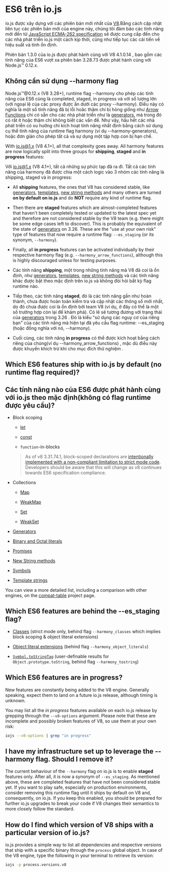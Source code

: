 # ES6 trên io.js
io.js được xây dựng với các phiên bản mới nhất của [V8](https://code.google.com/p/v8/).Bằng cách cập nhật liên tục các phiên bản mới của engine này, chúng tôi đảm bảo các tính năng mới đến từ [JavaScript ECMA-262 specification](http://www.ecma-international.org/publications/standards/Ecma-262.htm) sẽ được cung cấp đến cho các nhà phát triển io.js một cách kịp thời, cũng như tiếp tục các cải tiến về hiệu suất và tính ổn định.

Phiên bản 1.3.0 của io.js được phát hành cùng với V8 4.1.0.14 , bao gồm các tính năng của ES6 vượt xa phiên bản 3.28.73 được phát hành cùng với Node.js™ 0.12.x.

## Không cần sử dụng --harmony flag
Node.js™@0.12.x (V8 3.28+), runtime flag --harmony cho phép các tính năng của ES6 cùng là completed, staged, in progress và với số lượng lớn (với ngoại lệ của các proxy được ẩn dưới các proxy --harmony). Điều này có nghĩa là một số tính năng đã bị lỗi hoăc thậm chí bị hỏng giống như [Arrow Functions](https://developer.mozilla.org/en-US/docs/Web/JavaScript/Reference/Functions/Arrow_functions) chi có sẵn cho các nhà phát triển như là [generators](https://developer.mozilla.org/en-US/docs/Web/JavaScript/Reference/Statements/function*), mà trong đó có rất ít hoặc thậm chí không biết các vấn đề. Như vậy, hầu hết các nhà phát triển có xu hướng chỉ kích hoạt tính năng nhất định bằng cách sử dụng cụ thể tính năng của runtime flag harmony (ví dụ --harmony-generators), hoặc đơn giản cho phép tất cả và sự dụng một tập hợp con bị hạn chế.

With io.js@1.x (V8 4.1+), all that complexity goes away. All harmony features are now logically split into three groups for **shipping**, **staged** and **in progress** features:

Với [io.js@1.x](mailto:io.js@1.x) (V8 4.1+), tất cả những sự phức tạp đã ra đi. Tất cả các tính năng của harmony đã được chia một cách logic vào 3 nhóm các tính năng là shipping, staged và in progress:

*   All **shipping** features, the ones that V8 has considered stable, like [generators](https://developer.mozilla.org/en-US/docs/Web/JavaScript/Reference/Statements/function*), [templates](https://developer.mozilla.org/en-US/docs/Web/JavaScript/Reference/template_strings), [new string methods](https://developer.mozilla.org/en-US/docs/Web/JavaScript/New_in_JavaScript/ECMAScript_6_support_in_Mozilla#Additions_to_the_String_object) and many others are turned **on by default on io.js** and do **NOT** require any kind of runtime flag.
*   Then there are **staged** features which are almost-completed features that haven't been completely tested or updated to the latest spec yet and therefore are not considered stable by the V8 team (e.g. there might be some edge cases left to discover). This is probably the equivalent of the state of [generators](https://developer.mozilla.org/en-US/docs/Web/JavaScript/Reference/Statements/function*) on 3.26. These are the "use at your own risk" type of features that now require a runtime flag: `--es_staging` (or its synonym, `--harmony`).
*   Finally, all **in progress** features can be activated individually by their respective harmony flag (e.g. `--harmony_arrow_functions`), although this is highly discouraged unless for testing purposes.

*	Các tính năng **shipping**, một trong những tính năng mà V8 đã coi là ổn định, như [generators](https://developer.mozilla.org/en-US/docs/Web/JavaScript/Reference/Statements/function*), [templates](https://developer.mozilla.org/en-US/docs/Web/JavaScript/Reference/template_strings), [new string methods](https://developer.mozilla.org/en-US/docs/Web/JavaScript/New_in_JavaScript/ECMAScript_6_support_in_Mozilla#Additions_to_the_String_object) và các tính năng khác được bật theo mặc định trên io.js và không đòi hỏi bất kỳ flag runtime nào.
*	Tiếp theo, các tính năng **staged**, đó là các tính năng gần như hoàn thành, chưa được hoàn toàn kiểm tra và cập nhật các thông số mới nhất, do đó chưa được coi là ổn định bởi team V8 (ví dụ, ở đây có thể là một số trường hợp còn lại để khám phá). Có lẽ sẽ tương đương với trạng thái của [generators](https://developer.mozilla.org/en-US/docs/Web/JavaScript/Reference/Statements/function*) trong 3.26 . Đó là kiểu "sử dụng các nguy cơ của riêng bạn" của các tính năng mà hiện tại đã yêu cầu flag runtime: --es_staging (hoặc đồng nghĩa với nó, --harmony).
*	Cuối cùng, các tính năng **in progress** có thể được kích hoạt bằng cách riêng của chúng(ví dụ --harmony_arrow_functions) , mặc dù điều này được khuyến khích trừ khi cho mục đích thử nghiệm .


## Which ES6 features ship with io.js by default (no runtime flag required)?
## Các tính năng nào của ES6 được phát hành cùng với io.js theo mặc định(không có flag runtime được yêu cầu)?

*   Block scoping

    *   [let](https://developer.mozilla.org/en-US/docs/Web/JavaScript/Reference/Statements/let)

    *   [const](https://developer.mozilla.org/en-US/docs/Web/JavaScript/Reference/Statements/const)

    *   `function`-in-blocks

    >As of v8 3.31.74.1, block-scoped declarations are [intentionally implemented with a non-compliant limitation to strict mode code](https://groups.google.com/forum/#!topic/v8-users/3UXNCkAU8Es). Developers should be aware that this will change as v8 continues towards ES6 specification compliance.

*   Collections

    *   [Map](https://developer.mozilla.org/en-US/docs/Web/JavaScript/Reference/Global_Objects/Map)

    *   [WeakMap](https://developer.mozilla.org/en-US/docs/Web/JavaScript/Reference/Global_Objects/WeakMap)

    *   [Set](https://developer.mozilla.org/en-US/docs/Web/JavaScript/Reference/Global_Objects/Set)

    *   [WeakSet](https://developer.mozilla.org/en-US/docs/Web/JavaScript/Reference/Global_Objects/WeakSet)

*   [Generators](https://developer.mozilla.org/en-US/docs/Web/JavaScript/Reference/Statements/function*)

*   [Binary and Octal literals](https://developer.mozilla.org/en-US/docs/Web/JavaScript/Reference/Lexical_grammar#Numeric_literals)

*   [Promises](https://developer.mozilla.org/en-US/docs/Web/JavaScript/Reference/Global_Objects/Promise)

*   [New String methods](https://developer.mozilla.org/en-US/docs/Web/JavaScript/New_in_JavaScript/ECMAScript_6_support_in_Mozilla#Additions_to_the_String_object)

*   [Symbols](https://developer.mozilla.org/en-US/docs/Web/JavaScript/Reference/Global_Objects/Symbol)

*   [Template strings](https://developer.mozilla.org/en-US/docs/Web/JavaScript/Reference/template_strings)

You can view a more detailed list, including a comparison with other engines, on the [compat-table](https://kangax.github.io/compat-table/es6/) project page.

## Which ES6 features are behind the --es_staging flag?

*   [Classes](https://github.com/lukehoban/es6features#classes) (strict mode only, behind flag `--harmony_classes` which implies block scoping & object literal extensions)

*   [Object literal extensions](https://github.com/lukehoban/es6features#enhanced-object-literals) (behind flag `--harmony_object_literals`)

*   [`Symbol.toStringTag`](https://developer.mozilla.org/en-US/docs/Web/JavaScript/Reference/Global_Objects/Symbol) (user-definable results for `Object.prototype.toString`, behind flag `--harmony_tostring`)

## Which ES6 features are in progress?

New features are constantly being added to the V8 engine. Generally speaking, expect them to land on a future io.js release, although timing is unknown.

You may list all the *in progress* features available on each io.js release by grepping through the `--v8-options` argument. Please note that these are incomplete and possibly broken features of V8, so use them at your own risk:

```sh
iojs --v8-options | grep "in progress"
```

## I have my infrastructure set up to leverage the --harmony flag. Should I remove it?

The current behaviour of the `--harmony` flag on io.js is to enable **staged** features only. After all, it is now a synonym of `--es_staging`. As mentioned above, these are completed features that have not been considered stable yet. If you want to play safe, especially on production environments, consider removing this runtime flag until it ships by default on V8 and, consequently, on io.js. If you keep this enabled, you should be prepared for further io.js upgrades to break your code if V8 changes their semantics to more closely follow the standard.

## How do I find which version of V8 ships with a particular version of io.js?

io.js provides a simple way to list all dependencies and respective versions that ship with a specific binary through the `process` global object. In case of the V8 engine, type the following in your terminal to retrieve its version:

```sh
iojs -p process.versions.v8
```
